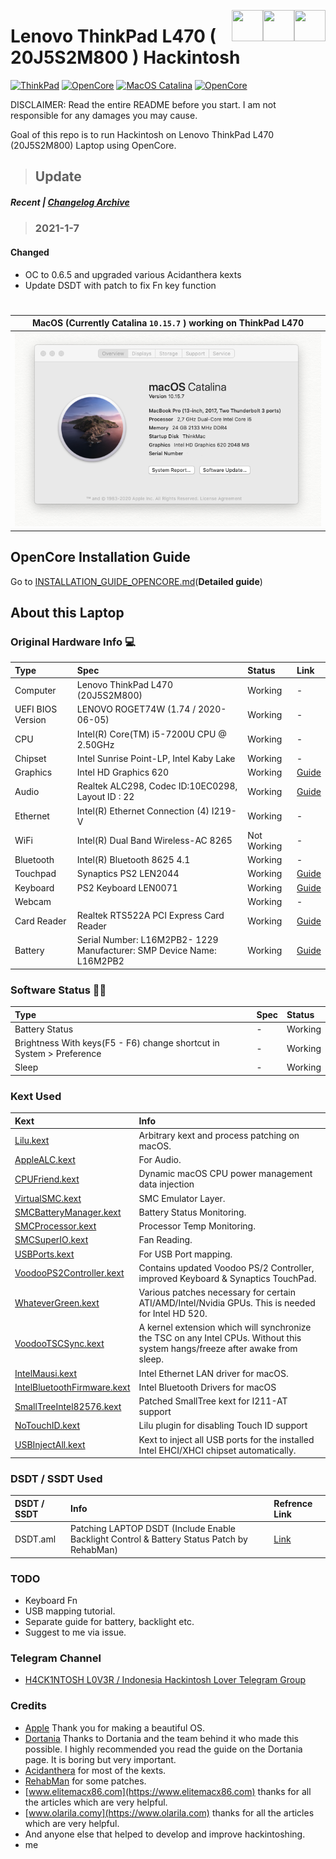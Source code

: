 [<img align="right" src="https://cdn.jsdelivr.net/npm/simple-icons@latest/icons/instagram.svg" width="50" height="50" />](http://www.instagram.com/cunpey)
[<img align="right" src="https://cdn.jsdelivr.net/npm/simple-icons@latest/icons/twitter.svg" width="50" height="50" />](http://www.twitter.com/cunpey)
[<img align="right" src="https://cdn.jsdelivr.net/npm/simple-icons@latest/icons/telegram.svg" width="50" height="50" />](https://t.me/HackintoshLover)

# Lenovo ThinkPad L470 ( 20J5S2M800 ) Hackintosh

[![ThinkPad](https://img.shields.io/badge/ThinkPad-L470-brightgreen)](https://psref.lenovo.com/syspool/Sys/PDF/withdrawnbook/ThinkPad_X230.pdf)
[![OpenCore](https://img.shields.io/badge/OpenCore-0.6.5-brightgreen.svg)](https://github.com/acidanthera/OpenCorePkg/releases/latest)
[![MacOS Catalina](https://img.shields.io/badge/macOS-10.15.7-brightgreen.svg)](https://www.apple.com/macos/catalina/)
[![OpenCore](https://img.shields.io/badge/Status-Work%20In%20Progress-brightgreen.svg)](https://github.com/acidanthera/OpenCorePkg/releases/latest)

DISCLAIMER: Read the entire README before you start. I am not responsible for any damages you may cause.

Goal of this repo is to run Hackintosh on Lenovo ThinkPad L470 (20J5S2M800) Laptop using OpenCore.

> ## Update

##### Recent | [Changelog Archive](https://github.com/cunpey/Lenovo-ThinkPad-L470-Hackintosh/blob/main/10.15.7/README.md)

> ### 2021-1-7

#### Changed

- OC to 0.6.5 and upgraded various Acidanthera kexts
- Update DSDT with patch to fix Fn key function

#

| MacOS (Currently Catalina `10.15.7` ) working on ThinkPad L470 |
| :------------------------------------------------------------: |
|          ![Catalina 10.15.7](10.15.7/Screenshot.png)           |

## OpenCore Installation Guide

Go to [INSTALLATION_GUIDE_OPENCORE.md](INSTALLATION_GUIDE_OPENCORE.md)(**Detailed guide**)

## About this Laptop

### Original Hardware Info 💻

| Type              | Spec                                                                  | Status      | Link                                                                                                     |
| :---------------- | :-------------------------------------------------------------------- | :---------- | :------------------------------------------------------------------------------------------------------- |
| Computer          | Lenovo ThinkPad L470 (20J5S2M800)                                     | Working     | -                                                                                                        |
| UEFI BIOS Version | LENOVO ROGET74W (1.74 / 2020-06-05)                                   | Working     | -                                                                                                        |
| CPU               | Intel(R) Core(TM) i5-7200U CPU @ 2.50GHz                              | Working     | -                                                                                                        |
| Chipset           | Intel Sunrise Point-LP, Intel Kaby Lake                               | Working     | -                                                                                                        |
| Graphics          | Intel HD Graphics 620                                                 | Working     | [Guide](https://www.tonymacx86.com/threads/guide-intel-framebuffer-patching-using-whatevergreen.256490/) |
| Audio             | Realtek ALC298, Codec ID:10EC0298, Layout ID : 22                     | Working     | [Guide](https://github.com/acidanthera/AppleALC/wiki/Installation-and-usage)                             |
| Ethernet          | Intel(R) Ethernet Connection (4) I219-V                               | Working     | -                                                                                                        |
| WiFi              | Intel(R) Dual Band Wireless-AC 8265                                   | Not Working | -                                                                                                        |
| Bluetooth         | Intel(R) Bluetooth 8625 4.1                                           | Working     | -                                                                                                        |
| Touchpad          | Synaptics PS2 LEN2044                                                 | Working     | [Guide](https://github.com/RehabMan/OS-X-Voodoo-PS2-Controller)                                          |
| Keyboard          | PS2 Keyboard LEN0071                                                  | Working     | [Guide](https://github.com/RehabMan/OS-X-Voodoo-PS2-Controller)                                          |
| Webcam            |                                                                       | Working     | -                                                                                                        |
| Card Reader       | Realtek RTS522A PCI Express Card Reader                               | Working     | [Guide](https://github.com/cholonam/Sinetek-rtsx/releases)                                               |
| Battery           | Serial Number: L16M2PB2- 1229 Manufacturer: SMP Device Name: L16M2PB2 | Working     | [Guide](https://www.tonymacx86.com/threads/guide-how-to-patch-dsdt-for-working-battery-status.116102/)   |

### Software Status 👨‍💻

| Type                                                                 | Spec | Status  |
| :------------------------------------------------------------------- | :--- | :------ |
| Battery Status                                                       | -    | Working |
| Brightness With keys(F5 - F6) change shortcut in System > Preference | -    | Working |
| Sleep                                                                | -    | Working |

### Kext Used

| Kext                                                                                                          | Info                                                                                                                          |
| :------------------------------------------------------------------------------------------------------------ | :---------------------------------------------------------------------------------------------------------------------------- |
| [Lilu.kext](https://github.com/acidanthera/Lilu)                                                              | Arbitrary kext and process patching on macOS.                                                                                 |
| [AppleALC.kext](https://github.com/acidanthera/AppleALC)                                                      | For Audio.                                                                                                                    |
| [CPUFriend.kext](https://github.com/acidanthera/CPUFriend)                                                    | Dynamic macOS CPU power management data injection                                                                             |
| [VirtualSMC.kext](https://github.com/acidanthera/VirtualSMC)                                                  | SMC Emulator Layer.                                                                                                           |
| [SMCBatteryManager.kext](https://github.com/acidanthera/VirtualSMC)                                           | Battery Status Monitoring.                                                                                                    |
| [SMCProcessor.kext](https://github.com/acidanthera/VirtualSMC)                                                | Processor Temp Monitoring.                                                                                                    |
| [SMCSuperIO.kext](https://github.com/acidanthera/VirtualSMC)                                                  | Fan Reading.                                                                                                                  |
| [USBPorts.kext](https://www.tonymacx86.com/threads/the-new-beginners-guide-to-usb-port-configuration.286553/) | For USB Port mapping.                                                                                                         |
| [VoodooPS2Controller.kext](https://github.com/RehabMan/OS-X-Voodoo-PS2-Controller)                            | Contains updated Voodoo PS/2 Controller, improved Keyboard & Synaptics TouchPad.                                              |
| [WhateverGreen.kext](https://github.com/acidanthera/WhateverGreen)                                            | Various patches necessary for certain ATI/AMD/Intel/Nvidia GPUs. This is needed for Intel HD 520.                             |
| [VoodooTSCSync.kext](https://github.com/RehabMan/VoodooTSCSync)                                               | A kernel extension which will synchronize the TSC on any Intel CPUs. Without this system hangs/freeze after awake from sleep. |
| [IntelMausi.kext](https://github.com/acidanthera/IntelMausi)                                                  | Intel Ethernet LAN driver for macOS.                                                                                          |
| [IntelBluetoothFirmware.kext](https://github.com/OpenIntelWireless/IntelBluetoothFirmware)                    | Intel Bluetooth Drivers for macOS                                                                                             |
| [SmallTreeIntel82576.kext](https://github.com/khronokernel/SmallTree-I211-AT-patch)                           | Patched SmallTree kext for I211-AT support                                                                                    |
| [NoTouchID.kext](https://github.com/al3xtjames/NoTouchID)                                                     | Lilu plugin for disabling Touch ID support                                                                                    |
| [USBInjectAll.kext](https://github.com/RehabMan/OS-X-USB-Inject-All)                                          | Kext to inject all USB ports for the installed Intel EHCI/XHCI chipset automatically.                                         |

### DSDT / SSDT Used

| DSDT / SSDT | Info                                                                                       | Refrence Link                                         |
| :---------- | :----------------------------------------------------------------------------------------- | :---------------------------------------------------- |
| DSDT.aml    | Patching LAPTOP DSDT (Include Enable Backlight Control & Battery Status Patch by RehabMan) | [Link](https://github.com/RehabMan/Laptop-DSDT-Patch) |

### TODO

- Keyboard Fn
- USB mapping tutorial.
- Separate guide for battery, backlight etc.
- Suggest to me via issue.

### Telegram Channel

- [H4CK1NTOSH L0V3R / Indonesia Hackintosh Lover Telegram Group ](https://t.me/HackintoshLover)

### Credits

- [Apple](https://www.apple.com) Thank you for making a beautiful OS.
- [Dortania](https://dortania.github.io/OpenCore-Install-Guide/) Thanks to Dortania and the team behind it who made this possible. I highly recommended you read the guide on the Dortania page. It is boring but very important.
- [Acidanthera](https://github.com/acidanthera) for most of the kexts.
- [RehabMan](https://github.com/RehabMan) for some patches.
- [www.elitemacx86.com](https://www.elitemacx86.com) thanks for all the articles which are very helpful.
- [www.olarila.comy](https://www.olarila.com) thanks for all the articles which are very helpful.
- And anyone else that helped to develop and improve hackintoshing.
- me
